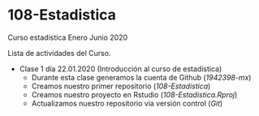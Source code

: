 # 108-Estadistica
Curso estadística Enero Junio 2020

Lista de actividades del Curso.

+ Clase 1 día 22.01.2020 (Introducción al curso de estadística)
  + Durante esta clase generamos la cuenta de Github (*1942398-mx*)
  + Creamos nuestro primer repositorio (*108-Estadistica*)
  + Creamos nuestro proyecto en Rstudio (*108-Estadistica.Rproj*)
  + Actualizamos nuestro repositorio via versión control (*Git*)
